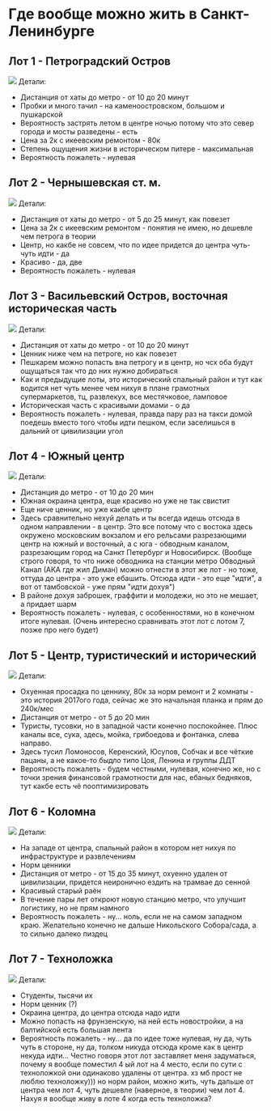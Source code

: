 # Где вообще можно жить в Cанкт-Ленинбурге

## Лот 1 - Петроградский Остров
![](img/lot1-petrogradka.png)
Детали:
- Дистанция от хаты до метро - от 10 до 20 минут
- Пробки и много тачил - на каменоостровском, большом и пушкарской
- Вероятность застрять летом в центре ночью потому что это север города и мосты разведены - есть
- Цена за 2к с икеевским ремонтом - 80к
- Степень ощущения жизни в историческом питере - максимальная
- Вероятность пожалеть - нулевая

## Лот 2 - Чернышевская ст. м.
![](img/lot2-chernyshevskaya.png)
Детали:
- Дистанция от хаты до метро - от 5 до 25 минут, как повезет
- Цена за 2к с икеевским ремонтом - понятия не имею, но дешевле чем петрога в теории
- Центр, но какбе не совсем, что по идее придется до центра чуть-чуть идти - да
- Красиво - да, две
- Вероятность пожалеть - нулевая

## Лот 3 - Васильевский Остров, восточная историческая часть
![](img/lot3-vo.png)
Детали:
- Дистанция от хаты до метро - от 10 до 20 минут
- Ценник ниже чем на петроге, но как повезет
- Пешкарем можно попасть вна петрогу и в центр, но чсх оба будут ощущаться так что до них нужно добираться
- Как и предыдущие лоты, это исторический спальный район и тут как водится нет чуть менее чем нихуя в плане грамотных супермаркетов, тц, развлекух, все местячковое, ламповое
- Историческая часть с красивыми домами - о да
- Вероятность пожалеть - нулевая, правда пару раз на такси домой поедешь вместо того чтобы идти пешком, если заселишься в дальний от цивилизации угол

## Лот 4 - Южный центр
![](img/lot4-south-central.png)
Детали:
- Дистанция до метро - от 10 до 20 мин
- Южная окраина центра, еще красиво но уже не так свистит
- Еще ниче ценник, но уже какбе центр
- Здесь сравнительно нехуй делать и ты всегда идешь отсюда в одном направлении - в центр. Это все потому что с востока здесь окружено московским вокзалом и его рельсами разрезающими центр на южный и восточный, а с юга - обводным каналом, разрезающим город на Санкт Петербург и Новосибирск. (Вообще строго говоря, то что ниже обводника на станции метро Обводный Канал (АКА где жил Диман) можно отнести в этот же лот - но тоже, оттуда до центра - это уже ебашить. Отсюда идти - это еще "идти", а вот от тамбовской - уже прям "идти дохуя")
- В районе дохуя заброшек, граффити и молодежи, но это не мешает, а придает шарм
- Вероятность пожалеть - нулевая, с особенностями, но в конечном итоге нулевая. (Очень интересно сравнивать этот лот с лотом 7, позже про него будет)

## Лот 5 - Центр, туристический и исторический
![](img/lot5-central-central.png)
Детали:
- Охуенная просадка по ценнику, 80к за норм ремонт и 2 комнаты - это история 2017ого года, сейчас же это начальная планка и прям до 240к/мес
- Дистанция от метро - от 5 до 20 мин
- Туристы, тусовки, но в западной части конечно поспокойнее. Плюс каналы все, сука, здесь, мойка, грибоедова и фонтанка, слева направо.
- Здесь тусил Ломоносов, Керенский, Юсупов, Собчак и все чёткие пацаны, а не какое-то быдло типо Цоя, Ленина и группы ДДТ
- Вероятность пожалеть - будем честными, нулевая, конечно же, но с точки зрения финансовой грамотности для нас, ебаных бедняков, тут какбе есть чё пооптимизировать

## Лот 6 - Коломна
![](img/lot6-kolomna.png)
Детали:
- На западе от центра, спальный район в котором нет нихуя по инфраструктуре и развлечениям
- Норм ценники
- Дистанция от метро - от 15 до 35 минут, охуенно удален от цивилизации, придется неиронично ездить на трамвае до сенной
- Красивый старый раён
- В течение пары лет откроют новую станцию метро, что улучшит логистику, но не прям намного
- Вероятность пожалеть - ну... ноль, если не на самом западном краю. Желательно конечно не дальше Никольского Собора/сада, а то сильно далеко пиздец

## Лот 7 - Техноложка
![](img/lot7-tech-institute.png)
Детали:
- Студенты, тысячи их
- Норм ценник (?)
- Окраина центра, до центра отсюда надо идти
- Можно попасть на фрунзенскую, на ней есть новостройки, а на балтийской есть большая лента
- Вероятность пожалеть - ну... да по идее тоже нулевая, ну да, чуть чуть в стороне, ну да, толком никуда отсюда кроме как в центр некуда идти... Честно говоря этот лот заставляет меня задуматься, почему я вообще поместил 4 ый лот на 4 место, если по сути с техноложкой они одинаково удалены от центра. хз мб прост не люблю техноложку))) но норм район, можно жить, чуть дальше от центра чем лот 4, чуть дешевле (наверное, в теории) чем лот 4. Нахуя я вообще живу в лоте 4 когда есть техноложка?

